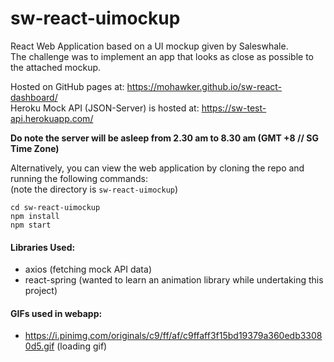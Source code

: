 # sw-react-uimockup
React Web Application based on a UI mockup given by Saleswhale.   
The challenge was to implement an app that looks as close as possible to the attached mockup.  

Hosted on GitHub pages at: https://mohawker.github.io/sw-react-dashboard/  
Heroku Mock API (JSON-Server) is hosted at: https://sw-test-api.herokuapp.com/

**Do note the server will be asleep from 2.30 am to 8.30 am (GMT +8 // SG Time Zone)**

Alternatively, you can view the web application by cloning the repo and running the following commands:   
(note the directory is `sw-react-uimockup`)

```
cd sw-react-uimockup
npm install
npm start
```

#### Libraries Used:
- axios (fetching mock API data)
- react-spring (wanted to learn an animation library while undertaking this project)

#### GIFs used in webapp:     
- https://i.pinimg.com/originals/c9/ff/af/c9ffaff3f15bd19379a360edb33080d5.gif (loading gif)  
